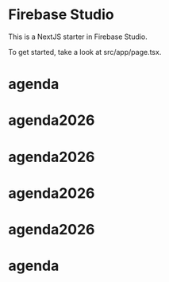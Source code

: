 # Firebase Studio

This is a NextJS starter in Firebase Studio.

To get started, take a look at src/app/page.tsx.
# agenda
# agenda2026
# agenda2026
# agenda2026
# agenda2026
# agenda
